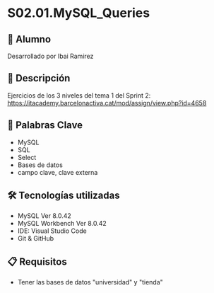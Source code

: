 # S02.01.MySQL_Queries

## 👤 Alumno
Desarrollado por Ibai Ramirez

## 📄 Descripción
Ejercicios de los 3 niveles del tema 1 del Sprint 2: https://itacademy.barcelonactiva.cat/mod/assign/view.php?id=4658

## 🎯 Palabras Clave
- MySQL
- SQL
- Select
- Bases de datos
- campo clave, clave externa

## 🛠️ Tecnologías utilizadas
- MySQL Ver 8.0.42
- MySQL Workbench  Ver 8.0.42
- IDE: Visual Studio Code
- Git & GitHub

## 📋 Requisitos
- Tener las bases de datos "universidad" y "tienda"
